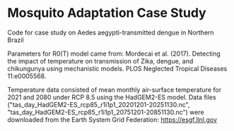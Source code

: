 # Mosquito Adaptation Case Study
Code for case study on Aedes aegypti-transmitted dengue in Northern Brazil

Parameters for R0(T) model came from: Mordecai et al. (2017). Detecting the impact of temperature on transmission of Zika, dengue, and chikungunya using mechanistic models. PLOS Neglected Tropical Diseases 11:e0005568.

Temperature data consisted of mean monthly air-surface temperature for 2021 and 2080 under RCP 8.5 using the HadGEM2-ES model. Data files ("tas_day_HadGEM2-ES_rcp85_r1i1p1_20201201-20251130.nc", "tas_day_HadGEM2-ES_rcp85_r1i1p1_20751201-20851130.nc") were downloaded from the Earth System Grid Federation:
https://esgf.llnl.gov


